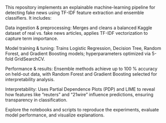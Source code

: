 This repository implements an explainable machine-learning pipeline for detecting fake news using TF-IDF feature extraction and ensemble classifiers. It includes:

Data ingestion & preprocessing: Merges and cleans a balanced Kaggle dataset of real vs. fake news articles, applies TF-IDF vectorization to capture term importance.

Model training & tuning: Trains Logistic Regression, Decision Tree, Random Forest, and Gradient Boosting models; hyperparameters optimized via 5-fold GridSearchCV.

Performance & results: Ensemble methods achieve up to 100 % accuracy on held-out data, with Random Forest and Gradient Boosting selected for interpretability analysis.

Interpretability: Uses Partial Dependence Plots (PDP) and LIME to reveal how features like “reuters” and “21wire” influence predictions, ensuring transparency in classification.

Explore the notebooks and scripts to reproduce the experiments, evaluate model performance, and visualize explanations.
